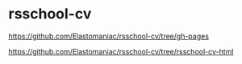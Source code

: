 # rsschool-cv

https://github.com/Elastomaniac/rsschool-cv/tree/gh-pages

https://github.com/Elastomaniac/rsschool-cv/tree/rsschool-cv-html

